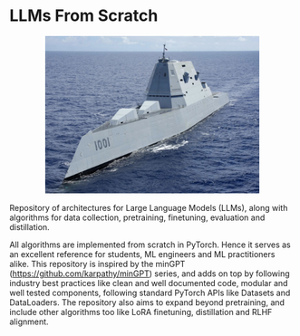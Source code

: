 # LLMs From Scratch

<p align="center">
  <img src="docs/images/readme_image.png" width=75%/>
</p>

Repository of architectures for Large Language Models (LLMs), along with algorithms for
data collection, pretraining, finetuning, evaluation and distillation.

All algorithms are implemented from scratch in PyTorch. Hence it serves as an excellent reference
for students, ML engineers and ML practitioners alike. This repository is inspired by the
minGPT (https://github.com/karpathy/minGPT) series, and adds on top by following industry best practices
like clean and well documented code, modular and well tested components, following standard PyTorch APIs
like Datasets and DataLoaders. The repository also aims to expand beyond pretraining, and include other algorithms too
like LoRA finetuning, distillation and RLHF alignment.
